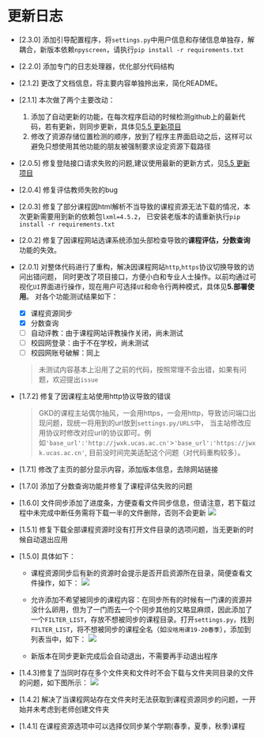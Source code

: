更新日志
===========
- [2.3.0] 添加引导配置程序，将`settings.py`中用户信息和存储信息单独存，解耦合，新版本依赖`npyscreen`，请执行`pip install -r requirements.txt`
- [2.2.0] 添加专门的日志处理器，优化部分代码结构
- [2.1.2] 更改了文档信息，将主要内容单独拎出来，简化README。 
- [2.1.1] 本次做了两个主要改动：
    1. 添加了自动更新的功能，在每次程序启动的时候检测github上的最新代码，若有更新，则同步更新，具体见[5.5 更新项目](#55-更新项目)
    2. 修改了资源存储位置检测的顺序，放到了程序主界面启动之后，这样可以避免只想使用其他功能的朋友被强制要求设定资源下载路径
- [2.0.5] 修复登陆接口请求失败的问题,建议使用最新的更新方式，见[5.5 更新项目](#55-更新项目)
- [2.0.4] 修复评估教师失败的bug
- [2.0.3] 修复了部分课程因html解析不当导致的课程资源无法下载的情况，本次更新需要用到新的依赖包`lxml=4.5.2`，
已安装老版本的请重新执行`pip install -r requirements.txt`
- [2.0.2] 修复了因课程网站选课系统添加头部检查导致的**课程评估，分数查询**功能的失效。
- [2.0.1] 对整体代码进行了重构，解决因课程网站`http`,`https`协议切换导致的访问出错问题，
同时更改了项目接口，方便小白和专业人士操作。以前均通过可视化`UI`界面进行操作，现在用户可选择`UI`和命令行两种模式，具体见**5.部署使用**。
对各个功能测试结果如下：
    - [x] 课程资源同步
    - [x] 分数查询
    - [ ] 自动评教：由于课程网站评教操作关闭，尚未测试
    - [ ] 校园网登录：由于不在学校，尚未测试
    - [ ] 校园网账号破解：同上
    > 未测试内容基本上沿用了之前的代码，按照常理不会出错，如果有问题，欢迎提出`issue`
  
- [1.7.2] 修复了因课程主站使用http协议导致的错误  
    > GKD的课程主站偶尔抽风，一会用https，一会用http，导致访问端口出现问题，现统一将用到的url放到`settings.py/URLS`中，
    当主站修改应用协议时修改对应url的协议即可。例如`'base_url':'http://jwxk.ucas.ac.cn'`>`'base_url':'https://jwxk.ucas.ac.cn'`,
    目前没时间完美适配这个问题（对代码重构较多）。
- [1.7.1] 修改了主页的部分显示内容，添加版本信息，去除网站链接
- [1.7.0] 添加了分数查询功能并修复了课程评估失败的问题
- [1.6.0]  文件同步添加了进度条，方便查看文件同步信息，但请注意，若下载过程中未完成中断任务需将下载一半的文件删除，否则不会更新
    ![](../img/1.6.0.png)
- [1.5.1]  修复下载全部课程资源时没有打开文件目录的选项问题，当无更新的时候自动退出应用
  
- [1.5.0]  具体如下：
    
    - 课程资源同步后有新的资源时会提示是否开启资源所在目录，简便查看文件操作，如下：
        ![](../img/1.5.0-1.png)
    - 允许添加不希望被同步的课程内容：在同步所有的时候有一门课的资源并没什么卵用，但为了一门而去一个个同步其他的又略显麻烦，因此添加了一个`FILTER_LIST`，存放不想被同步的课程目录。打开`settings.py`，找到`FILTER_LIST`，将不想被同步的课程全名（如`没啥用课19-20春季`），添加到列表当中，如下：
      ![](../img/1.5.0-2.png)
    
    - 新版本在同步更新完成后会自动退出，不需要再手动退出程序
    
- [1.4.3]修复了当同时存在多个文件夹和文件时不会下载与文件夹同目录的文件的问题，如下图所示：
    ![](../img/fix_1.4.3-1.png)
    
- [1.4.2]  解决了当课程网站存在文件夹时无法获取到课程资源同步的问题，一开始并未考虑到老师创建文件夹
  
- [1.4.1]  在课程资源选项中可以选择仅同步某个学期(春季，夏季，秋季)课程